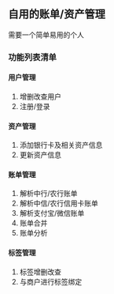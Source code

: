 ## 自用的账单/资产管理
需要一个简单易用的个人

### 功能列表清单

#### 用户管理
1. 增删改查用户
2. 注册/登录

#### 资产管理
1. 添加银行卡及相关资产信息
2. 更新资产信息


#### 账单管理
1. 解析中行/农行账单
2. 解析中信/农行信用卡账单
3. 解析支付宝/微信账单
4. 账单合并
5. 账单分析

#### 标签管理
1. 标签增删改查
2. 与商户进行标签绑定